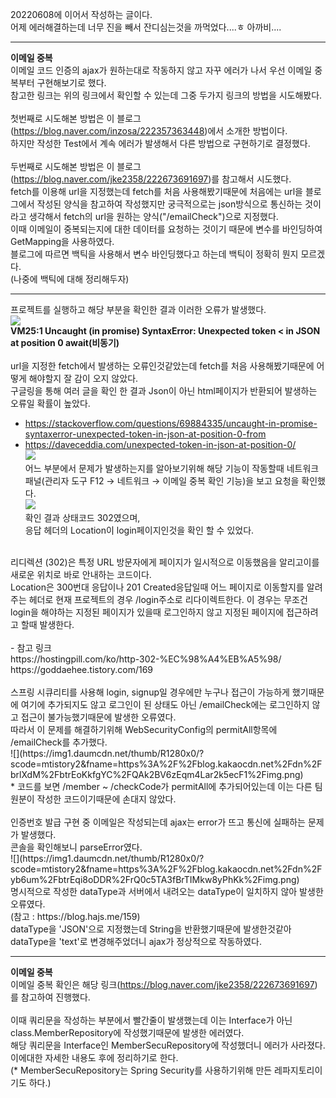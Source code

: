 20220608에 이어서 작성하는 글이다.<br>
어제 에러해결하는데 너무 진을 빼서 잔디심는것을 까먹었다....ㅎ 아까비....<br>

------------
**이메일 중복**<br>
이메일 코드 인증의 ajax가 원하는대로 작동하지 않고 자꾸 에러가 나서 우선 이메일 중복부터 구현해보기로 했다.<br>
참고한 링크는 위의 링크에서 확인할 수 있는데 그중 두가지 링크의 방법을 시도해봤다.<br>
<br>
첫번째로 시도해본 방법은 이 블로그(https://blog.naver.com/inzosa/222357363448)에서 소개한 방법이다.<br>
하지만 작성한 Test에서 계속 에러가 발생해서 다른 방법으로 구현하기로 결정했다.<br>
<br>
두번째로 시도해본 방법은 이 블로그(https://blog.naver.com/jke2358/222673691697)를 참고해서 시도했다.<br>
fetch를 이용해 url을 지정했는데 fetch를 처음 사용해봤기때문에 처음에는 url을 블로그에서 작성된 양식을 참고하여 작성했지만 궁극적으로는 json방식으로 통신하는 것이라고 생각해서 fetch의 url을 원하는 양식("/emailCheck")으로 지정했다.<br>
이때 이메일이 중복되는지에 대한 데이터를 요청하는 것이기 때문에 변수를 바인딩하여 GetMapping을 사용하였다.<br>
블로그에 따르면 백틱을 사용해서 변수 바인딩했다고 하는데 백틱이 정확히 뭔지 모르겠다. <br>
(나중에 백틱에 대해 정리해두자)<br>
- - - - 
프로젝트를 실행하고 해당 부분을 확인한 결과 이러한 오류가 발생했다.<br>
![](https://img1.daumcdn.net/thumb/R1280x0/?scode=mtistory2&fname=https%3A%2F%2Fblog.kakaocdn.net%2Fdn%2Fbeoj26%2FbtrEntKzV9D%2FQOe8Nr9vdKi0JtzV6jjuq1%2Fimg.png)<br>
**VM25:1 Uncaught (in promise) SyntaxError: Unexpected token < in JSON at position 0 await(비동기)**<br>
<br>
url을 지정한 fetch에서 발생하는 오류인것같았는데 fetch를 처음 사용해봤기때문에 어떻게 해야할지 잘 감이 오지 않았다.<br>
구글링을 통해 여러 글을 확인 한 결과 Json이 아닌 html페이지가 반환되어 발생하는 오류일 확률이 높았다.<br>
- https://stackoverflow.com/questions/69884335/uncaught-in-promise-syntaxerror-unexpected-token-in-json-at-position-0-from<br>
- https://daveceddia.com/unexpected-token-in-json-at-position-0/<br>
![](https://img1.daumcdn.net/thumb/R1280x0/?scode=mtistory2&fname=https%3A%2F%2Fblog.kakaocdn.net%2Fdn%2FdQ5PlI%2FbtrEnDlQCGe%2F5yNChkTevbtWXjKs588L8K%2Fimg.png)<br>
어느 부분에서 문제가 발생하는지를 알아보기위해 해당 기능이 작동할때 네트워크 패널(관리자 도구 F12 → 네트워크 → 이메일 중복 확인 기능)을 보고 요청을 확인했다.<br>
![](https://img1.daumcdn.net/thumb/R1280x0/?scode=mtistory2&fname=https%3A%2F%2Fblog.kakaocdn.net%2Fdn%2FsSge9%2FbtrEqiN51dZ%2FZ4P9jL8NrY3kpWph7CoD6k%2Fimg.png)<br>
확인 결과 상태코드 302였으며,<br>
응답 헤더의 Location이 login페이지인것을 확인 할 수 있었다. <br>
<br>
리디렉션 (302)은 특정 URL 방문자에게 페이지가 일시적으로 이동했음을 알리고이를 새로운 위치로 바로 안내하는 코드이다.<br>
Location은 300번대 응답이나 201 Created응답일때 어느 페이지로 이동할지를 알려주는 헤더로 현재 프로젝트의 경우 /login주소로 리다이렉트한다. 이 경우는 무조건 login을 해야하는 지정된 페이지가 있을때 로그인하지 않고 지정된 페이지에 접근하려고 할때 발생한다.<br>
<br>
- 참고 링크<br>
https://hostingpill.com/ko/http-302-%EC%98%A4%EB%A5%98/<br>
https://goddaehee.tistory.com/169<br>
<br>
스프링 시큐리티를 사용해 login, signup일 경우에만 누구나 접근이 가능하게 했기때문에 여기에 추가되지도 않고 로그인이 된 상태도 아닌 /emailCheck에는 로그인하지 않고 접근이 불가능했기때문에 발생한 오류였다.<br>
따라서 이 문제를 해결하기위해 WebSecurityConfig의 permitAll항목에 /emailCheck를 추가했다.<br>
![](https://img1.daumcdn.net/thumb/R1280x0/?scode=mtistory2&fname=https%3A%2F%2Fblog.kakaocdn.net%2Fdn%2FbrlXdM%2FbtrEoKkfgYC%2FQAk2BV6zEqm4Lar2k5ecF1%2Fimg.png)<br>
* 코드를 보면 /member ~ /checkCode가 permitAll에 추가되어있는데 이는 다른 팀원분이 작성한 코드이기때문에 손대지 않았다.<br>
 <br>
인증번호 발급 구현 중 이메일은 작성되는데 ajax는 error가 뜨고 통신에 실패하는 문제가 발생했다.<br>
콘솔을 확인해보니 parseError였다.<br>
![](https://img1.daumcdn.net/thumb/R1280x0/?scode=mtistory2&fname=https%3A%2F%2Fblog.kakaocdn.net%2Fdn%2Fyb6um%2FbtrEqi8oDDR%2FrQ0c5TA3fBrTIMkw8yPhKk%2Fimg.png)<br>
명시적으로 작성한 dataType과 서버에서 내려오는 dataType이 일치하지 않아 발생한 오류였다.<br>
(참고 : https://blog.hajs.me/159)<br>
dataType을 'JSON'으로 지정했는데 String을 반환했기때문에 발생한것같아 dataType을 'text'로 변경해주었더니 ajax가 정상적으로 작동하였다.<br>

------------

**이메일 중복**<br>
이메일 중복 확인은 해당 링크(https://blog.naver.com/jke2358/222673691697)를 참고하여 진행했다.<br>
<br>
이때 쿼리문을 작성하는 부분에서 빨간줄이 발생했는데 이는 Interface가 아닌 class.MemberRepository에 작성했기때문에 발생한 에러였다.<br>
해당 쿼리문을 Interface인 MemberSecuRepository에 작성했더니 에러가 사라졌다. 이에대한 자세한 내용도 후에 정리하기로 한다.<br>
(* MemberSecuRepository는 Spring Security를 사용하기위해 만든 레파지토리이기도 하다.)<br>















